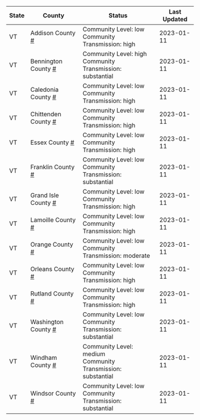 State | County | Status | Last Updated
--- | --- | --- | --- 
VT | Addison County <a href="#addison_county">#</a> | <a name="addison_county"></a>Community Level: low<br/>Community Transmission: high | 2023-01-11
VT | Bennington County <a href="#bennington_county">#</a> | <a name="bennington_county"></a>Community Level: high<br/>Community Transmission: substantial | 2023-01-11
VT | Caledonia County <a href="#caledonia_county">#</a> | <a name="caledonia_county"></a>Community Level: low<br/>Community Transmission: high | 2023-01-11
VT | Chittenden County <a href="#chittenden_county">#</a> | <a name="chittenden_county"></a>Community Level: low<br/>Community Transmission: high | 2023-01-11
VT | Essex County <a href="#essex_county">#</a> | <a name="essex_county"></a>Community Level: low<br/>Community Transmission: high | 2023-01-11
VT | Franklin County <a href="#franklin_county">#</a> | <a name="franklin_county"></a>Community Level: low<br/>Community Transmission: substantial | 2023-01-11
VT | Grand Isle County <a href="#grand_isle_county">#</a> | <a name="grand_isle_county"></a>Community Level: low<br/>Community Transmission: high | 2023-01-11
VT | Lamoille County <a href="#lamoille_county">#</a> | <a name="lamoille_county"></a>Community Level: low<br/>Community Transmission: high | 2023-01-11
VT | Orange County <a href="#orange_county">#</a> | <a name="orange_county"></a>Community Level: low<br/>Community Transmission: moderate | 2023-01-11
VT | Orleans County <a href="#orleans_county">#</a> | <a name="orleans_county"></a>Community Level: low<br/>Community Transmission: high | 2023-01-11
VT | Rutland County <a href="#rutland_county">#</a> | <a name="rutland_county"></a>Community Level: low<br/>Community Transmission: high | 2023-01-11
VT | Washington County <a href="#washington_county">#</a> | <a name="washington_county"></a>Community Level: low<br/>Community Transmission: substantial | 2023-01-11
VT | Windham County <a href="#windham_county">#</a> | <a name="windham_county"></a>Community Level: medium<br/>Community Transmission: substantial | 2023-01-11
VT | Windsor County <a href="#windsor_county">#</a> | <a name="windsor_county"></a>Community Level: low<br/>Community Transmission: substantial | 2023-01-11
